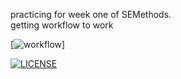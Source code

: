 practicing for week one of SEMethods.  
getting workflow to work 

[![workflow](https://github.com/<AmyMacd13>/<sem>/actions/workflows/main.yml/badge.svg)]

[![LICENSE](https://img.shields.io/github/license/<AmyMacd13>/sem.svg?style=flat-square)](https://github.com/<AmyMacd13>/sem/blob/master/LICENSE)